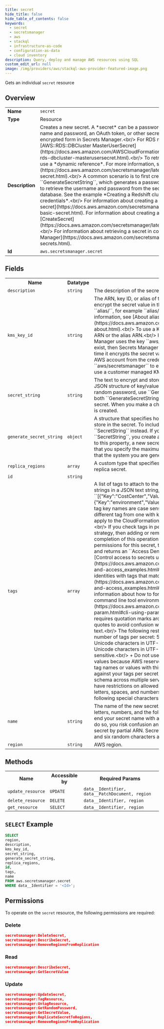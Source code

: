 ```yaml
---
title: secret
hide_title: false
hide_table_of_contents: false
keywords:
  - secret
  - secretsmanager
  - aws
  - stackql
  - infrastructure-as-code
  - configuration-as-data
  - cloud inventory
description: Query, deploy and manage AWS resources using SQL
custom_edit_url: null
image: /img/providers/aws/stackql-aws-provider-featured-image.png
---
```

Gets an individual <code>secret</code> resource

## Overview
<table><tbody>
<tr><td><b>Name</b></td><td><code>secret</code></td></tr>
<tr><td><b>Type</b></td><td>Resource</td></tr>
<tr><td><b>Description</b></td><td>Creates a new secret. A *secret* can be a password, a set of credentials such as a user name and password, an OAuth token, or other secret information that you store in an encrypted form in Secrets Manager.&lt;br&#x2F;&gt; For RDS master user credentials, see &#91;AWS::RDS::DBCluster MasterUserSecret&#93;(https:&#x2F;&#x2F;docs.aws.amazon.com&#x2F;AWSCloudFormation&#x2F;latest&#x2F;UserGuide&#x2F;aws-properties-rds-dbcluster-masterusersecret.html).&lt;br&#x2F;&gt; To retrieve a secret in a CFNshort template, use a *dynamic reference*. For more information, see &#91;Retrieve a secret in an resource&#93;(https:&#x2F;&#x2F;docs.aws.amazon.com&#x2F;secretsmanager&#x2F;latest&#x2F;userguide&#x2F;cfn-example_reference-secret.html).&lt;br&#x2F;&gt; A common scenario is to first create a secret with ``GenerateSecretString``, which generates a password, and then use a dynamic reference to retrieve the username and password from the secret to use as credentials for a new database. See the example *Creating a Redshift cluster and a secret for the admin credentials*.&lt;br&#x2F;&gt; For information about creating a secret in the console, see &#91;Create a secret&#93;(https:&#x2F;&#x2F;docs.aws.amazon.com&#x2F;secretsmanager&#x2F;latest&#x2F;userguide&#x2F;manage_create-basic-secret.html). For information about creating a secret using the CLI or SDK, see &#91;CreateSecret&#93;(https:&#x2F;&#x2F;docs.aws.amazon.com&#x2F;secretsmanager&#x2F;latest&#x2F;apireference&#x2F;API_CreateSecret.html).&lt;br&#x2F;&gt; For information about retrieving a secret in code, see &#91;Retrieve secrets from Secrets Manager&#93;(https:&#x2F;&#x2F;docs.aws.amazon.com&#x2F;secretsmanager&#x2F;latest&#x2F;userguide&#x2F;retrieving-secrets.html).</td></tr>
<tr><td><b>Id</b></td><td><code>aws.secretsmanager.secret</code></td></tr>
</tbody></table>

## Fields
<table><tbody>
<tr><th>Name</th><th>Datatype</th><th>Description</th></tr>
<tr><td><code>description</code></td><td><code>string</code></td><td>The description of the secret.</td></tr>
<tr><td><code>kms_key_id</code></td><td><code>string</code></td><td>The ARN, key ID, or alias of the KMS key that Secrets Manager uses to encrypt the secret value in the secret. An alias is always prefixed by ``alias&#x2F;``, for example ``alias&#x2F;aws&#x2F;secretsmanager``. For more information, see &#91;About aliases&#93;(https:&#x2F;&#x2F;docs.aws.amazon.com&#x2F;kms&#x2F;latest&#x2F;developerguide&#x2F;alias-about.html).&lt;br&#x2F;&gt; To use a KMS key in a different account, use the key ARN or the alias ARN.&lt;br&#x2F;&gt; If you don't specify this value, then Secrets Manager uses the key ``aws&#x2F;secretsmanager``. If that key doesn't yet exist, then Secrets Manager creates it for you automatically the first time it encrypts the secret value.&lt;br&#x2F;&gt; If the secret is in a different AWS account from the credentials calling the API, then you can't use ``aws&#x2F;secretsmanager`` to encrypt the secret, and you must create and use a customer managed KMS key.</td></tr>
<tr><td><code>secret_string</code></td><td><code>string</code></td><td>The text to encrypt and store in the secret. We recommend you use a JSON structure of key&#x2F;value pairs for your secret value. To generate a random password, use ``GenerateSecretString`` instead. If you omit both ``GenerateSecretString`` and ``SecretString``, you create an empty secret. When you make a change to this property, a new secret version is created.</td></tr>
<tr><td><code>generate_secret_string</code></td><td><code>object</code></td><td>A structure that specifies how to generate a password to encrypt and store in the secret. To include a specific string in the secret, use ``SecretString`` instead. If you omit both ``GenerateSecretString`` and ``SecretString``, you create an empty secret. When you make a change to this property, a new secret version is created.&lt;br&#x2F;&gt; We recommend that you specify the maximum length and include every character type that the system you are generating a password for can support.</td></tr>
<tr><td><code>replica_regions</code></td><td><code>array</code></td><td>A custom type that specifies a ``Region`` and the ``KmsKeyId`` for a replica secret.</td></tr>
<tr><td><code>id</code></td><td><code>string</code></td><td></td></tr>
<tr><td><code>tags</code></td><td><code>array</code></td><td>A list of tags to attach to the secret. Each tag is a key and value pair of strings in a JSON text string, for example:&lt;br&#x2F;&gt;  ``&#91;&#123;"Key":"CostCenter","Value":"12345"&#125;,&#123;"Key":"environment","Value":"production"&#125;&#93;`` &lt;br&#x2F;&gt; Secrets Manager tag key names are case sensitive. A tag with the key "ABC" is a different tag from one with key "abc".&lt;br&#x2F;&gt; Stack-level tags, tags you apply to the CloudFormation stack, are also attached to the secret. &lt;br&#x2F;&gt; If you check tags in permissions policies as part of your security strategy, then adding or removing a tag can change permissions. If the completion of this operation would result in you losing your permissions for this secret, then Secrets Manager blocks the operation and returns an ``Access Denied`` error. For more information, see &#91;Control access to secrets using tags&#93;(https:&#x2F;&#x2F;docs.aws.amazon.com&#x2F;secretsmanager&#x2F;latest&#x2F;userguide&#x2F;auth-and-access_examples.html#tag-secrets-abac) and &#91;Limit access to identities with tags that match secrets' tags&#93;(https:&#x2F;&#x2F;docs.aws.amazon.com&#x2F;secretsmanager&#x2F;latest&#x2F;userguide&#x2F;auth-and-access_examples.html#auth-and-access_tags2).&lt;br&#x2F;&gt; For information about how to format a JSON parameter for the various command line tool environments, see &#91;Using JSON for Parameters&#93;(https:&#x2F;&#x2F;docs.aws.amazon.com&#x2F;cli&#x2F;latest&#x2F;userguide&#x2F;cli-using-param.html#cli-using-param-json). If your command-line tool or SDK requires quotation marks around the parameter, you should use single quotes to avoid confusion with the double quotes required in the JSON text.&lt;br&#x2F;&gt; The following restrictions apply to tags:&lt;br&#x2F;&gt;  +  Maximum number of tags per secret: 50&lt;br&#x2F;&gt;  +  Maximum key length: 127 Unicode characters in UTF-8&lt;br&#x2F;&gt;  +  Maximum value length: 255 Unicode characters in UTF-8&lt;br&#x2F;&gt;  +  Tag keys and values are case sensitive.&lt;br&#x2F;&gt;  +  Do not use the ``aws:`` prefix in your tag names or values because AWS reserves it for AWS use. You can't edit or delete tag names or values with this prefix. Tags with this prefix do not count against your tags per secret limit.&lt;br&#x2F;&gt;  +  If you use your tagging schema across multiple services and resources, other services might have restrictions on allowed characters. Generally allowed characters: letters, spaces, and numbers representable in UTF-8, plus the following special characters: + - = . _ : &#x2F; @.</td></tr>
<tr><td><code>name</code></td><td><code>string</code></td><td>The name of the new secret.&lt;br&#x2F;&gt; The secret name can contain ASCII letters, numbers, and the following characters: &#x2F;_+=.@-&lt;br&#x2F;&gt; Do not end your secret name with a hyphen followed by six characters. If you do so, you risk confusion and unexpected results when searching for a secret by partial ARN. Secrets Manager automatically adds a hyphen and six random characters after the secret name at the end of the ARN.</td></tr>
<tr><td><code>region</code></td><td><code>string</code></td><td>AWS region.</td></tr>

</tbody></table>

## Methods

<table><tbody>
  <tr>
    <th>Name</th>
    <th>Accessible by</th>
    <th>Required Params</th>
  </tr>
  <tr>
    <td><code>update_resource</code></td>
    <td><code>UPDATE</code></td>
    <td><code>data__Identifier, data__PatchDocument, region</code></td>
  </tr>
  <tr>
    <td><code>delete_resource</code></td>
    <td><code>DELETE</code></td>
    <td><code>data__Identifier, region</code></td>
  </tr>
  <tr>
    <td><code>get_resource</code></td>
    <td><code>SELECT</code></td>
    <td><code>data__Identifier, region</code></td>
  </tr>
</tbody></table>

## `SELECT` Example
```sql
SELECT
region,
description,
kms_key_id,
secret_string,
generate_secret_string,
replica_regions,
id,
tags,
name
FROM aws.secretsmanager.secret
WHERE data__Identifier = '<Id>';
```

## Permissions

To operate on the <code>secret</code> resource, the following permissions are required:

### Delete
```json
secretsmanager:DeleteSecret,
secretsmanager:DescribeSecret,
secretsmanager:RemoveRegionsFromReplication
```

### Read
```json
secretsmanager:DescribeSecret,
secretsmanager:GetSecretValue
```

### Update
```json
secretsmanager:UpdateSecret,
secretsmanager:TagResource,
secretsmanager:UntagResource,
secretsmanager:GetRandomPassword,
secretsmanager:GetSecretValue,
secretsmanager:ReplicateSecretToRegions,
secretsmanager:RemoveRegionsFromReplication
```

